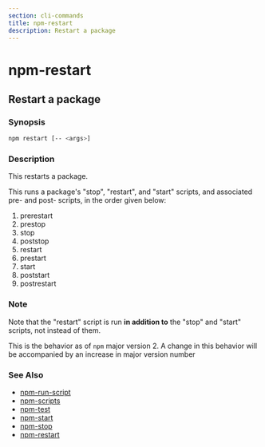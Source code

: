 ```yaml
---
section: cli-commands 
title: npm-restart
description: Restart a package
---
```


# npm-restart

## Restart a package

### Synopsis

```bash
npm restart [-- <args>]
```

### Description

This restarts a package.

This runs a package's "stop", "restart", and "start" scripts, and associated
pre- and post- scripts, in the order given below:

1. prerestart
2. prestop
3. stop
4. poststop
5. restart
6. prestart
7. start
8. poststart
9. postrestart

### Note

Note that the "restart" script is run **in addition to** the "stop"
and "start" scripts, not instead of them.

This is the behavior as of `npm` major version 2.  A change in this
behavior will be accompanied by an increase in major version number

### See Also

* [npm-run-script](npm-run-script)
* [npm-scripts](/docs/using-npm/scripts)
* [npm-test](npm-test)
* [npm-start](npm-start)
* [npm-stop](npm-stop)
* [npm-restart](npm-restart)